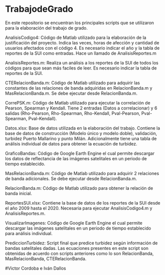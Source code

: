 # TrabajodeGrado

En este repositorio se encuentran los principales scripts que se utilizaron para la elaboración del trabajo de grado.

AnalisisCodigo4: Código de Matlab utilizado para la elaboración de la justificación del proyecto. Indica las veces, horas de afección y cantidad de usuarios afectados con el código 4. Es necesario indicar el año y la tabla de reportes de la SUI como entradas. Hace un llamado de AnalisisReportes.m

AnalisisReportes.m: Realiza un análisis a los reportes de la SUI de todos los códigos para que sean más faciles de leer.  Es necesario indicar la tabla de reportes de la SUI.

CTERelacionBanda.m: Código de Matlab utilizado para adquirir las constantes de las relaciones de banda adquiridas en RelacionBanda.m y MasRelacionBanda.m. Se debe ejecutar desde RelacionBanda.m.

CorrePSK.m: Código de Matlab utilizado para ejecutar la correlación de Pearson, Spearman y Kendall. Tiene 2 entradas (Datos a correlacionar) y 6 salidas (Rho-Pearson, Rho-Spearman, Rho-Kendall, Pval-Pearson, Pval-Spearman, Pval-Kendall).

Datos.xlsx: Base de datos utilizada en la elaboración del trabajo. Contiene la base de datos de construcción (Modelo único y modelo doble), validación, turbidez Puerto Mallarino y punto Milán. Adicionalmente tiene una tabla de análisis individual de datos para obtener la ecuación de turbidez.

GraficoBandas:  Código de Google Earth Engine el cual permite descargar los datos de reflectancia de las imágenes satelitales en un periodo de tiempo establecido.

MasRelacionBanda.m: Código de Matlab utilizado para adquirir 2 relaciones de banda adicionales. Se debe ejecutar desde RelacionBanda.m.

RelacionBanda.m:  Código de Matlab utilizado para obtener la relación de banda inicial.

ReportesSUI.xlsx: Contiene la base de datos de los reportes de la SUI desde el año 2009 hasta el 2020. Necesaria para ejecutar AnalisisCodigo4.m y AnalisisReportes.m.

VisualizarImagenes: Código de Google Earth Engine el cual permite descargar las imágenes satelitales en un periodo de tiempo establecido para análisis individual.

PrediccionTurbidez: Script final que predice turbidez según información de bandas satelitales dadas. Las ecuaciones presentes en este script son obtenidas de acuerdo con scripts anteriores como lo son RelacionBanda, MasRelacionBanda, CTERelacionBanda.

#Victor Cordoba e Iván Dallos
